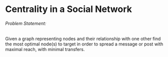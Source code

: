 # Centrality in a Social Network

###### Problem Statement: 
Given a graph representing nodes and their relationship with one other find the most optimal node(s) to target in order to spread a message or post with maximal reach, with minimal transfers.


